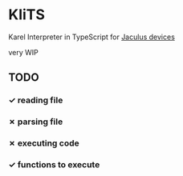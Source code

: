 # KIiTS
Karel Interpreter in TypeScript for [Jaculus devices](https://jaculus.org)

very WIP

## TODO
### &check; reading file
### &cross; parsing file
### &cross; executing code
### &check; functions to execute
